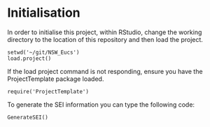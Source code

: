 **Initialisation**
===
In order to initialise this project, within RStudio, change the working directory to the location of this repository and then load the project.

  ``setwd('~/git/NSW_Eucs')``  
  ``load.project()``

If the load project command is not responding, ensure you have the
ProjectTemplate package loaded.

  ``require('ProjectTemplate')``

To generate the SEI information you can type the following code:

  ``GenerateSEI()``


